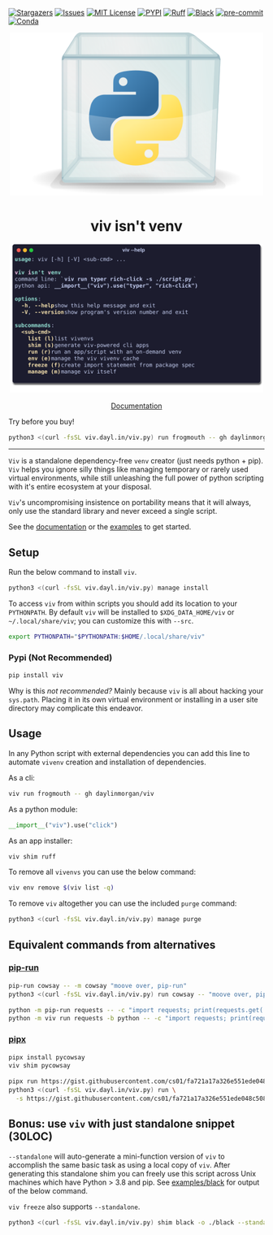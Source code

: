 <!-- badges -->
[![Stargazers][stars-shield]][stars-url]
[![Issues][issues-shield]][issues-url]
[![MIT License][license-shield]][license-url]
[![PYPI][pypi-shield]][pypi-url]
[![Ruff](https://img.shields.io/endpoint?url=https://raw.githubusercontent.com/astral-sh/ruff/main/assets/badge/v2.json)](https://github.com/astral-sh/ruff)
[![Black](https://img.shields.io/badge/code%20style-black-000000.svg)](https://github.com/psf/black)
[![pre-commit](https://img.shields.io/badge/pre--commit-enabled-brightgreen?logo=pre-commit&logoColor=white)](https://pre-commit.com)
[![Conda][conda-shield]][conda-url]

<div align="center">
  <a href="https://github.com/daylinmorgan/viv">
    <img src="https://raw.githubusercontent.com/daylinmorgan/viv/main/assets/logo.svg" alt="Logo" width=500 >
  </a>
  <p align="center">
  <h1> viv isn't venv </h1>
  </p>
  <div align="center">
    <img
      src="https://raw.githubusercontent.com/daylinmorgan/viv/main/assets/viv-help.svg"
      alt="cli screenshot"
      width="500"
      >
  </div>
  <p align="center">
    <a href="https://viv.dayl.in">Documentation</a>
  </p>
</div>

Try before you buy!
```sh
python3 <(curl -fsSL viv.dayl.in/viv.py) run frogmouth -- gh daylinmorgan/viv
```
---

`Viv` is a standalone dependency-free `venv` creator (just needs python + pip).
`Viv` helps you ignore silly things like managing temporary or rarely used virtual environments,
while still unleashing the full power of python scripting with it's entire ecosystem at your disposal.

`Viv`'s uncompromising insistence on portability means that it will always,
only use the standard library and never exceed a single script.

See the [documentation](https://viv.dayl.in) or the [examples](https://github.com/daylinmorgan/viv/tree/main/examples) to get started.

## Setup

Run the below command to install `viv`.

```sh
python3 <(curl -fsSL viv.dayl.in/viv.py) manage install
```

To access `viv` from within scripts you should add its location to your `PYTHONPATH`.
By default `viv` will be installed to `$XDG_DATA_HOME/viv` or `~/.local/share/viv`;
you can customize this with `--src`.

```sh
export PYTHONPATH="$PYTHONPATH:$HOME/.local/share/viv"
```

### Pypi (Not Recommended)

```sh
pip install viv
```

Why is this *not recommended?* Mainly because `viv` is all about hacking your `sys.path`.
Placing it in its own virtual environment or installing in a user site directory may complicate this endeavor.

## Usage

In any Python script with external dependencies you can add this line
to automate `vivenv` creation and installation of dependencies.

As a cli:

```sh
viv run frogmouth -- gh daylinmorgan/viv
```

As a python module:

```python
__import__("viv").use("click")
```

As an app installer:

```sh
viv shim ruff
```

To remove all `vivenvs` you can use the below command:

```sh
viv env remove $(viv list -q)
```

To remove `viv` altogether you can use the included `purge` command:

```sh
python3 <(curl -fsSL viv.dayl.in/viv.py) manage purge
```

## Equivalent commands from alternatives

### [pip-run](https://github.com/jaraco/pip-run)

```sh
pip-run cowsay -- -m cowsay "moove over, pip-run"
python3 <(curl -fsSL viv.dayl.in/viv.py) run cowsay -- "moove over, pip-run"
```

```sh
python -m pip-run requests -- -c "import requests; print(requests.get('https://pypi.org/project/pip-run').status_code)"
python -m viv run requests -b python -- -c "import requests; print(requests.get('https://pypi.org/project/viv').status_code)"
```

### [pipx](https://github.com/pypa/pipx/)

```sh
pipx install pycowsay
viv shim pycowsay
```

```sh
pipx run https://gist.githubusercontent.com/cs01/fa721a17a326e551ede048c5088f9e0f/raw/6bdfbb6e9c1132b1c38fdd2f195d4a24c540c324/pipx-demo.py
python3 <(curl -fsSL viv.dayl.in/viv.py) run \
  -s https://gist.githubusercontent.com/cs01/fa721a17a326e551ede048c5088f9e0f/raw/6bdfbb6e9c1132b1c38fdd2f195d4a24c540c324/pipx-demo.py
```

## Bonus: use `viv` with just standalone snippet (30LOC)

`--standalone` will auto-generate a mini-function version of `viv`
to accomplish the same basic task as using a local copy of `viv`.
After generating this standalone shim you can freely use this script
across Unix machines which have Python > 3.8 and pip.
See [examples/black](https://github.com/daylinmorgan/viv/blob/dev/examples/black)
for output of the below command.

`viv freeze` also supports `--standalone`.

```sh
python3 <(curl -fsSL viv.dayl.in/viv.py) shim black -o ./black --standalone --freeze
```

[conda-shield]: https://img.shields.io/conda/vn/conda-forge/viv
[conda-url]: https://anaconda.org/conda-forge/viv
[pypi-shield]: https://img.shields.io/pypi/v/viv
[pypi-url]: https://pypi.org/project/viv
[stars-shield]: https://img.shields.io/github/stars/daylinmorgan/viv.svg
[stars-url]: https://github.com/daylinmorgan/viv/stargazers
[issues-shield]: https://img.shields.io/github/issues/daylinmorgan/viv.svg
[issues-url]: https://github.com/daylinmorgan/viv/issues
[license-shield]: https://img.shields.io/github/license/daylinmorgan/viv.svg
[license-url]: https://github.com/daylinmorgan/viv/blob/main/LICENSE
